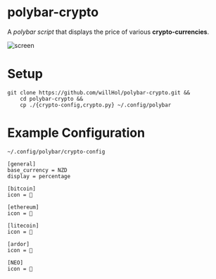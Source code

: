 # polybar-crypto
A *polybar script* that displays the price of various **crypto-currencies**.



![screen](https://user-images.githubusercontent.com/24377188/31326832-34dd06de-ad27-11e7-908f-9e7d72398eb7.jpg)



# Setup
```
git clone https://github.com/willHol/polybar-crypto.git &&
    cd polybar-crypto &&
    cp ./{crypto-config,crypto.py} ~/.config/polybar
```
# Example Configuration

`~/.config/polybar/crypto-config`
```
[general]
base_currency = NZD
display = percentage

[bitcoin]
icon = 

[ethereum]
icon = 

[litecoin]
icon = 

[ardor]
icon = 

[NEO]
icon = 
```
